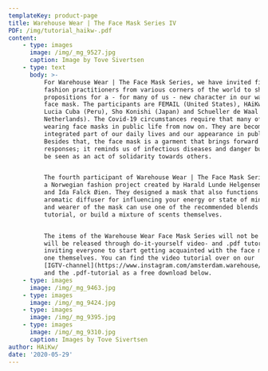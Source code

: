 ```yaml
---
templateKey: product-page
title: Warehouse Wear | The Face Mask Series IV
PDF: /img/tutorial_haikw-.pdf
content:
    - type: images
      image: /img/_mg_9527.jpg
      caption: Image by Tove Sivertsen
    - type: text
      body: >-
          For Warehouse Wear | The Face Mask Series, we have invited five critical
          fashion practitioners from various corners of the world to share their
          propositions for a - for many of us - new character in our wardrobes: the
          face mask. The participants are FEMAIL (United States), HAiKw/ (Norway),
          Lucia Cuba (Peru), Sho Konishi (Japan) and Schueller de Waal (The
          Netherlands). The Covid-19 circumstances require that many of us start
          wearing face masks in public life from now on. They are becoming an
          integrated part of our daily lives and our appearance in public space.
          Besides that, the face mask is a garment that brings forward mixed
          responses; it reminds us of infectious diseases and danger but it can also
          be seen as an act of solidarity towards others.


          The fourth participant of Warehouse Wear | The Face Mask Series is HAiKw/,
          a Norwegian fashion project created by Harald Lunde Helgensen, Siv Støldal
          and Ida Falck Øien. They designed a mask that also functions as an
          aromatic diffuser for influencing your energy or state of mind. The maker
          and wearer of the mask can use one of the recommended blends in the
          tutorial, or build a mixture of scents themselves.


          The items of the Warehouse Wear Face Mask Series will not be sold, but
          will be released through do-it-yourself video- and .pdf tutorials -
          inviting everyone to start getting acquainted with the face mask and make
          one themselves. You can find the video tutorial over on our
          [IGTV-channel](https://www.instagram.com/amsterdam.warehouse/channel/),
          and the .pdf-tutorial as a free download below.
    - type: images
      image: /img/_mg_9463.jpg
    - type: images
      image: /img/_mg_9424.jpg
    - type: images
      image: /img/_mg_9395.jpg
    - type: images
      image: /img/_mg_9310.jpg
      caption: Images by Tove Sivertsen
author: HAiKw/
date: '2020-05-29'
---
```

